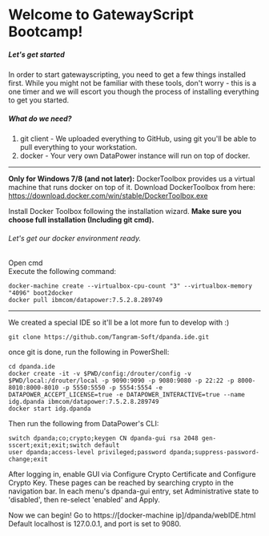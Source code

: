 # Welcome to GatewayScript Bootcamp!

##### Let's get started
In order to start gatewayscripting, you need to get a few things installed first.
While you might not be familiar with these tools, don't worry - this is a one timer and we will escort you though the process of installing everything to get you started.

##### What do we need?
1) git client - We uploaded everything to GitHub, using git you'll be able to pull everything to your workstation.
2) docker - Your very own DataPower instance will run on top of docker.

_______
__Only for Windows 7/8 (and not later):__
DockerToolbox provides us a virtual machine that runs docker on top of it.
Download DockerToolbox from here: https://download.docker.com/win/stable/DockerToolbox.exe

Install Docker Toolbox following the installation wizard.
__Make sure you choose full installation (Including git cmd).__

###### Let's get our docker environment ready.
Open cmd  
Execute the following command:  
```
docker-machine create --virtualbox-cpu-count "3" --virtualbox-memory "4096" boot2docker
docker pull ibmcom/datapower:7.5.2.8.289749
```
_______

We created a special IDE so it'll be a lot more fun to develop with :)
```
git clone https://github.com/Tangram-Soft/dpanda.ide.git
```

once git is done, run the following in PowerShell:
```
cd dpanda.ide
docker create -it -v $PWD/config:/drouter/config -v $PWD/local:/drouter/local -p 9090:9090 -p 9080:9080 -p 22:22 -p 8000-8010:8000-8010 -p 5550:5550 -p 5554:5554 -e DATAPOWER_ACCEPT_LICENSE=true -e DATAPOWER_INTERACTIVE=true --name idg.dpanda ibmcom/datapower:7.5.2.8.289749
docker start idg.dpanda
```

Then run the following from DataPower's CLI:
```
switch dpanda;co;crypto;keygen CN dpanda-gui rsa 2048 gen-sscert;exit;exit;switch default
user dpanda;access-level privileged;password dpanda;suppress-password-change;exit
```

After logging in, enable GUI via Configure Crypto Certificate and Configure Crypto Key. These pages can be reached by searching crypto in the navigation bar. In each menu's dpanda-gui	entry, set Administrative state to 'disabled', then re-select 'enabled' and Apply.

Now we can begin!
Go to https://[docker-machine ip]/dpanda/webIDE.html
Default localhost is 127.0.0.1, and port is set to 9080.
